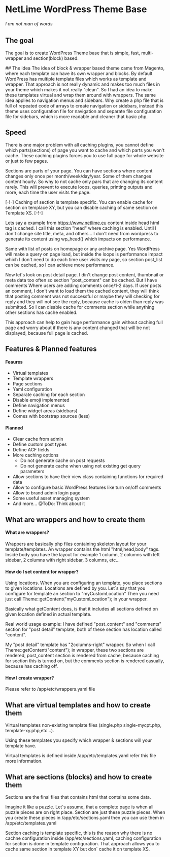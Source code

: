# NetLime WordPress Theme Base

###### I am not man of words

## The goal
The goal is to create WordPress Theme base that is simple, fast, multi-wrapper and section(block) based.

## The idea
The idea of block & wrapper based theme came from Magento, where each template can have its own
wrapper and blocks. By default WordPress has multiple template files which works as template and wrapper.
That approach is not really dynamic and makes too much files in your theme which makes it not really "clean". 
So I had an idea to make these templates virtual and wrap them around with wrappers.
The same idea applies to navigation menus and sidebars. Why create a php file that is full of repeated
code of arrays to create navigation or sidebars, instead this theme uses configuration file for navigation and
separate file configuration file for sidebars, which is more readable and cleaner that basic php.

## Speed
There is one major problem with all caching plugins, you cannot define which parts(sections) of page
you want to cache and which parts you won't cache. These caching plugins forces you to use full page for whole website
or just to few pages.
    
Sections are parts of your page. You can have sections where content changes only once per month/week/day/year. 
Some of them changes content hourly. So why to not cache only pars that are changing its content rarely.
This will prevent to execute loops, queries, printing outputs and more, each time the user visits the page.

[-!-] Caching of section is template specific. You can enable cache for section on templace XY, 
but you can disable caching of same section on Template XS. [-!-] 

Lets say a example from https://www.netlime.eu content inside head html tag is cached. I call this section
"head" where caching is enabled. Until I don't change site title, meta, and others... I don't need from wordpress
to generate its content using wp_head() which impacts on performance.

Same with list of posts on homepage or any archive page. Yes WordPress will make a query on page load, but inside the loops is performance impact
which I don't need to do each time user visits my page, so section post_list can be cached, so I can achieve more performance.

Now let's look on post detail page. I din't change post content, thumbnail or meta data too often so section "post_content" can be cached. But I have comments
Where users are adding comments once/1-2 days. If user posts an comment, I don't want to load them the 
cached content, they will think that posting comment was not successful or maybe they will checking for reply and they will not
see the reply, because cache is olden than reply was submitted. So I can disable cache for comments section while anything other 
sections has cache enabled.

This approach can help to gain huge performance gain without caching full page and worry about if there is any content changed that 
will be not displayed, because full page is cached.

## Features & Planned features
#### Feaures
* Virtual templates
* Template wrappers
* Page sections
* Yaml configuration
* Separate caching for each section
* Disable emoji implemented
* Define navigation menus
* Define widget areas (sidebars)
* Comes with bootstrap sources (less)

#### Planned
* Clear cache from admin
* Define custom post types
* Define ACF fields
* More caching options
  * Do not generate cache on post requests
  * Do not generate cache when using not existing get query parameters
* Allow sections to have their view class containing functions for required data
* Allow to configure basic WordPress features like turn on/off comments
* Allow to brand admin login page
* Some useful asset managing system
* And more... @ToDo: Think about it

## What are wrappers and how to create them
#### What are wrappers?
Wrappers are basically php files containing skeleton layout for your template/templates.
An wrapper contains the html "html,head,body" tags. Inside body you have the layout for example
1 column, 2 columns with left sidebar, 2 columns with right sidebar, 3 columns, etc...

#### How do I set content for wrapper?
Using locations. When you are configuring an template, you place sections to given locations.
Locations are defined by you. Let´s say that you configure for template an section to "myCustomLocation"
Then you need just call Theme::getContent("myCustomLocation"); in your wrapper.

Basically what getContent does, is that it includes all sections defined on given location defined
in actual template.

Real world usage example:
I have defined "post_content" and "comments" section for "post detail" template, both of these 
section has location called "content".

My "post detail" template has "2columns-right" wrapper. So when I call Theme::getContent("content"); 
in wrapper, these two sections are rendered, post_content section is rendered from cache, 
because caching for section this is turned on, but the comments section is rendered casually, because has caching off.

#### How I create wrapper?
Please refer to /app/etc/wrappers.yaml file

## What are virtual templates and how to create them
Virtual templates non-existing template files (single.php single-mycpt.php, template-xy.php,etc...).

Using these templates you specify which wrapper & sections will your template have.

Virtual templates is defined inside /app/etc/templates.yaml refer this file more information.

## What are sections (blocks) and how to create them
Sections are the final files that contains html that contains some data. 

Imagine it like a puzzle. Let´s assume, that a complete page is when all puzzle pieces are on right place. 
Section are just these puzzle pieces. When you create these pieces in /app/etc/sections.yaml then you can use them in /app/etc/templates.yaml

Section caching is template specific, this is the reason why there is no cachne configuration inside /app/etc/sections.yaml, 
caching configuration for section is done in template configuration. That approach allows you to cache same section in template XY
but don´ cache it on template XS.